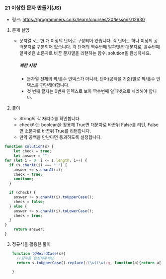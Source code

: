 ### 21 이상한 문자 만들기(JS)

* 링크: https://programmers.co.kr/learn/courses/30/lessons/12930

1. 문제 설명

   * 문자열 s는 한 개 이상의 단어로 구성되어 있습니다. 각 단어는 하나 이상의 공백문자로 구분되어 있습니다. 각 단어의 짝수번째 알파벳은 대문자로, 홀수번째 알파벳은 소문자로 바꾼 문자열을 리턴하는 함수, solution을 완성하세요.

     ##### 제한 사항

     - 문자열 전체의 짝/홀수 인덱스가 아니라, 단어(공백을 기준)별로 짝/홀수 인덱스를 판단해야합니다.
     - 첫 번째 글자는 0번째 인덱스로 보아 짝수번째 알파벳으로 처리해야 합니다.

2. 풀이

   * String의 각 자리수를 확인합니다.
   * check라는 boolean을 활용해 True면 대문자로 바꾼뒤 False를 리턴, False면 소문자로 바꾼뒤 True를 리턴합니다.
   * 만약 공백을 만난다면 통과하도록 설정합니다.
   
```js
function solution(s) {
    let check = true;
    let answer = "";
for (let i = 0; i <= s.length; i++) {
  if (s.charAt(i) === " ") {
    answer += s.charAt(i);
    check = true;
    continue;
  }

  if (check) {
    answer += s.charAt(i).toUpperCase();
    check = false;
  } else {
    answer += s.charAt(i).toLowerCase();
    check = true;
  }
}
    return answer;
}
```

   

   

3. 정규식을 활용한 풀이

   ```js
   function toWeirdCase(s){
     //함수를 완성해주세요
     return s.toUpperCase().replace(/(\w)(\w)/g, function(a){return a[0].toUpperCase()+a[1].toLowerCase();})
   
   }
   ```
   
   

